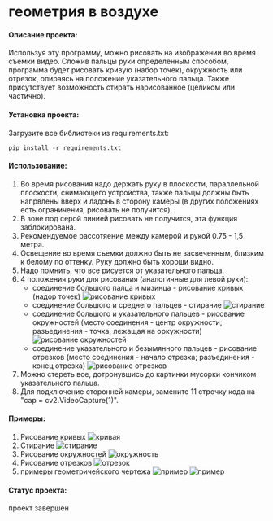 # геометрия в воздухе

#### Описание проекта:
Используя эту программу, можно рисовать на изображении во время съемки видео.
Сложив пальцы руки определенным способом, программа будет рисовать кривую (набор точек), окружность или отрезок, 
опираясь на положение указательного пальца. 
Также присутствует возможность стирать нарисованное (целиком или частично).
#### Установка проекта:
Загрузите все библиотеки из requirements.txt:
```
pip install -r requirements.txt
```

#### Использование:
1. Во время рисования надо держать руку в плоскости, параллельной плоскости, снимающего устройства, 
также пальцы должны быть напрвлены вверх и ладонь в сторону камеры (в других положениях есть ограничения, 
рисовать не получится).
2. В зоне под серой линией рисовать не получится, эта функция заблокирована.
3. Рекомендуемое рассотяение между камерой и рукой 0.75 - 1,5 метра.
4. Освещение во время съемки должно быть не засвеченным, близким к белому по оттенку. Руку должно быть хороши видно. 
5. Надо помнить, что все рисуется от указательного пальца.
6. 4 положения руки для рисования (аналогичные для левой руки):
    * соединение большого палца и мизинца - рисование кривых (надор точек)
   ![рисование кривых](/images/hand_curve.jpg)
    * соединение большого и среднего пальцев - стирание
   ![стирание](/images/hand_rubber.jpg)
    * соединение большого и указательного пальцев - рисование окружностей (место соединения - центр окружности; 
   разъединения - точка, лежащая на оркужности)
   ![рисование окружностей](/images/hand_curcle.jpg)
    * соединение указательного и безымянного пальцев - рисование отрезков (место соединения - начало отрезка; 
   разъединения - конец отрезка)
   ![рисование отрезков](/images/hand_segment.jpg)
7. Можно стереть все, дотронувшись до картинки мусорки кончиком указательного пальца.
8. Для подключение сторонней камеры, замените 11 строчку кода на "cap = cv2.VideoCapture(1)".
#### Примеры:
1. Рисование кривых
   ![кривая](/images/curve.png)
2. Стирание
   ![стирание](/images/rubber.png)
3. Рисование окружностей
   ![окружность](/images/curcle.png)
4. Рисование отрезков
   ![отрезок](/images/segment.png)
5. примеры геометричейского чертежа
   ![пример](/images/example_1.png)
   ![пример](/images/example_2.png)
#### Статус проекта:
проект завершен